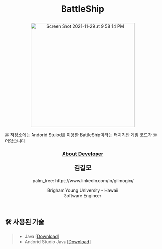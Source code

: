 
# <p align="center"> BattleShip</p>
<center><img width="338" alt="Screen Shot 2021-11-29 at 9 58 14 PM" src="https://user-images.githubusercontent.com/59432666/143872740-65ecf8fd-e005-43b1-95e2-ea7a9aef4217.png"></center> 
<p>
본 저장소에는 Andorid Stuiod를 이용한 BattleShip이라는 터치기반 게임 코드가 들어있습니다
<br/>


### <p align="center" style="text-decoration:underline">About Developer</p>

**<p align="center" style="font-size:15pt">김길모</p>**
<p align="center">:palm_tree: https://www.linkedin.com/in/gilmogim/ </p>
<p align="center">
Brigham Young University - Hawaii<br/>
Software Engineer<br/>
</p>
<br/>

## :hammer_and_wrench: 사용된 기술
> + Java [[Download](https://www.java.com/en/download/manual.jsp)]
> + Andorid Studio Java [[Download](https://developer.android.com/studio)]

<br/>
